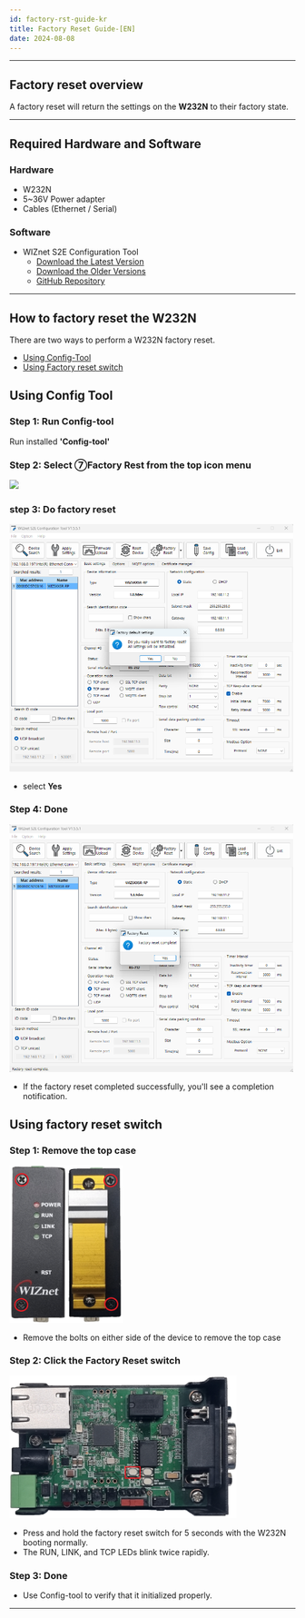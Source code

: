 ```yaml
---
id: factory-rst-guide-kr
title: Factory Reset Guide-[EN]
date: 2024-08-08
---
```




-----



## Factory reset overview

A factory reset will return the settings on the **W232N** to their factory state.



-----



## Required Hardware and Software



### Hardware

  - W232N
  - 5~36V Power adapter
  - Cables (Ethernet / Serial)


### Software

  - WIZnet S2E Configuration Tool
	- [Download the Latest Version](https://github.com/Wiznet/WIZnet-S2E-Tool-GUI/releases/tag/V1.5.0)
    - [Download the Older Versions](https://github.com/Wiznet/WIZnet-S2E-Tool-GUI/releases)
    - [GitHub Repository](https://github.com/Wiznet/WIZnet-S2E-Tool-GUI)


-----
## How to factory reset the W232N

There are two ways to perform a W232N factory reset.

- [Using Config-Tool](#Using-Config-Tool)
- [Using Factory reset switch](#Using-Factory-reset-switch)

## Using Config Tool


### Step 1: Run Config-tool

Run installed **'Config-tool'**


### Step 2: Select ⑦Factory Rest from the top icon menu

<img src="/img/products/s2e_module/wiz5xxsr-rp/configuration_tool_manual/menu_icons.png" width="400" /> 


### step 3: Do factory reset

<img src="/img/products/w232n/config-fact.png" width="500" /> 

- select **Yes** 


### Step 4: Done

<img src="/img/products/w232n/config-fact-ok.png" width="500" /> 

- If the factory reset completed successfully, you'll see a completion notification.


## Using factory reset switch

### Step 1: Remove the top case

<img src="/img/products/w232n/Screw.png" width="200" />

- Remove the bolts on either side of the device to remove the top case

### Step 2: Click the Factory Reset switch

<img src="/img/products/w232n/fact_rst.png" width="400" />

- Press and hold the factory reset switch for 5 seconds with the W232N booting normally.
- The RUN, LINK, and TCP LEDs blink twice rapidly.

### Step 3: Done

- Use Config-tool to verify that it initialized properly.

-----
